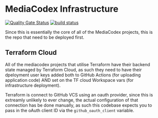 # MediaCodex Infrastructure

[![Quality Gate Status](https://sonarcloud.io/api/project_badges/measure?project=mediacodex_infrastructure&metric=alert_status)](https://sonarcloud.io/dashboard?id=mediacodex_infrastructure)
[![build status](https://gitlab.com/mediacodex/infrastructure/badges/master/pipeline.svg)](https://gitlab.com/mediacodex/infrastructure/pipelines)

Since this is essentially the core of all of the MediaCodex projects, this is the repo that need to be deployed first.

## Terraform Cloud

All of the mediacodex projects that utilise Terraform have their backend state managed by Terraform Cloud, as such they need to have their dpeloyment user keys added both to GitHub Actions
(for uploading application code) AND set on the TF cloud Workspace vars (for infrastructure deployment).

Terraform is connect to GitHub VCS using an oauth provider, since this is extreamly unlikely to ever change, the actual configuration of that connection has be done manually, as such this
codebase expects you to pass in the oAuth client ID via the `github_oauth_client` variable.